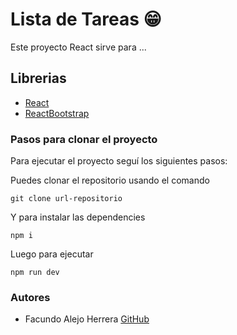 # Lista de Tareas 😁

Este proyecto React sirve para ...

## Librerias

- [React](https://es.react.dev/)
- [ReactBootstrap](https://react-bootstrap.github.io/)

### Pasos para clonar el proyecto

Para ejecutar el proyecto seguí los siguientes pasos:

Puedes clonar el repositorio usando el comando

`git clone url-repositorio`

Y para instalar las dependencies

`npm i`

Luego para ejecutar

`npm run dev`

### Autores

- Facundo Alejo Herrera [GitHub](https://github.com/alejoh12)